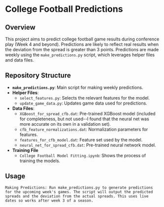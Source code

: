 # College Football Predictions

## Overview
This project aims to predict college football game results during conference play (Week 4 and beyond). Predictions are likely to reflect real results when the deviation from the spread is greater than 3 points. Predictions are made weekly using the `make_predictions.py` script, which leverages helper files and data files.

## Repository Structure
- **`make_predictions.py`**: Main script for making weekly predictions.
- **Helper Files**:
  - `select_features.py`: Selects the relevant features for the model.
  - `update_game_data.py`: Updates game data used for predictions.
- **Data Files**:
  - `XGBoost_for_spread_cfb.dat`: Pre-trained XGBoost model (included for completeness, but not used--I found that the neural net was more accurate on its own in a validation set).
  - `cfb_feature_normalizations.dat`: Normalization parameters for features.
  - `features_for_cfb_model.dat`: Feature set used by the model.
  - `neural_net_for_spread_cfb.dat`: Pre-trained neural network model.
- **Training File**
  - `College Football Model Fitting.ipynb`: Shows the process of training the models.

## Usage

    Making Predictions: Run make_predictions.py to generate predictions for the upcoming week's games. The script will output the predicted spreads and the deviation from the actual spreads. This uses live dates so works after week 3 of a season. 



